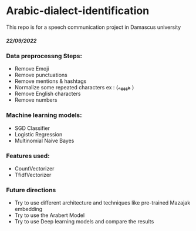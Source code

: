 # Arabic-dialect-identification
This repo is for a speech communication project in Damascus university
##### 22/09/2022
### Data preprocessng Steps:
+ Remove Emoji
+ Remove punctuations
+ Remove mentions & hashtags
+ Normalize some repeated characters ex : (ههههه )
+ Remove English characters
+ Remove numbers
### Machine learning models:
+ SGD Classifier
+ Logistic Regression
+ Multinomial Naive Bayes
### Features used:
+ CountVectorizer
+ TfidfVectorizer
### Future directions
+ Try to use different architecture and techniques like pre-trained Mazajak embedding
+ Try to use the Arabert Model 
+ Try to use Deep learning models and compare the results
